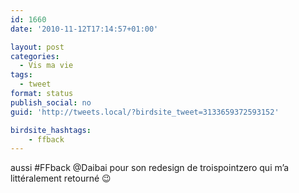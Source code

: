 ```yaml
---
id: 1660
date: '2010-11-12T17:14:57+01:00'

layout: post
categories:
  - Vis ma vie
tags:
  - tweet
format: status
publish_social: no
guid: 'http://tweets.local/?birdsite_tweet=3133659372593152'

birdsite_hashtags:
    - ffback
---
```


aussi #FFback @Daibai pour son redesign de troispointzero qui m’a littéralement retourné 😉